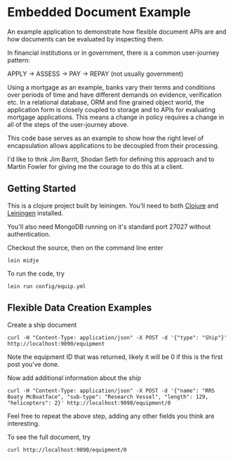 # Embedded Document Example
An example application to demonstrate how flexible document APIs are and how documents can be evaluated by inspecting them.

In financial institutions or in government, there is a common user-journey pattern:

APPLY -> ASSESS -> PAY -> REPAY (not usually government)

Using a mortgage as an example, banks vary their terms and conditions over periods of time and have different demands on evidence, verification etc.  In a relational database, ORM and fine grained object world, the application form is closely coupled to storage and to APIs for evaluating mortgage applications.  This means a change in policy requires a change in all of the steps of the user-journey above.

This code base serves as an example to show how the right level of encapsulation allows applications to be decoupled from their processing.

I'd like to thnk Jim Barrit, Shodan Seth for defining this approach and to Martin Fowler for giving me the courage to do this at a client.

## Getting Started

This is a clojure project built by leiningen.  You'll need to both [Clojure](http://clojure.org) and [Leiningen](http://leiningen.org) installed.

You'll also need MongoDB running on it's standard port 27027 without authentication.

Checkout the source, then on the command line enter

    lein midje

To run the code, try

    lein run config/equip.yml

## Flexible Data Creation Examples

Create a ship document

    curl -H "Content-Type: application/json" -X POST -d '{"type": "Ship"}' http://localhost:9090/equipment

Note the equipment ID that was returned, likely it will be 0 if this is the first post you've done.

Now add additional information about the ship

    curl -H "Content-Type: application/json" -X POST -d '{"name": "RRS Boaty McBoatface", "sub-type": "Research Vessel", "length": 129, "helicopters": 2}' http://localhost:9090/equipment/0

Feel free to repeat the above step, adding any other fields you think are interesting.

To see the full document, try

    curl http://localhost:9090/equipment/0

